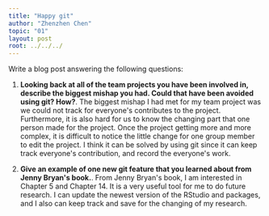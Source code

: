 ```yaml
---
title: "Happy git"
author: "Zhenzhen Chen"
topic: "01"
layout: post
root: ../../../
---
```



Write a blog post answering the following questions: 

1. **Looking back at all of the team projects you have been involved in, describe the biggest mishap you had. Could that have been avoided using git? How?**. 
The biggest mishap I had met for my team project was we could not track for everyone's contributes to the project. Furthermore, it is also hard for us to know the changing part that one person made for the project. Once the project getting more and more complex, it is difficult to notice the little change for one group member to edit the project. I think it can be solved by using git since it can keep track everyone's contribution, and record the everyone's work.


2. **Give an example of one new git feature that you learned about from Jenny Bryan's book.**.
From Jenny Bryan's book, I am interested in Chapter 5 and Chapter 14. It is a very useful tool for me to do future research. I can update the newest version of the RStudio and packages, and I also can keep track and save for the changing of my research.


